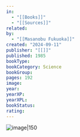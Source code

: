 ```yaml
---
in:
  - "[[Books]]"
  - "[[Sources]]"
related: 
by:
  - "[[Masanobu Fukuoka]]"
created: "2024-09-11"
publisher: "[[]]"
published: 1985
bookType: 
bookCategory: Science
bookGroup: 
pages: 192
image: 
year: 
yearXP: 
yearXPL: 
bookStatus: 
rating:
---
```


![image|150]()